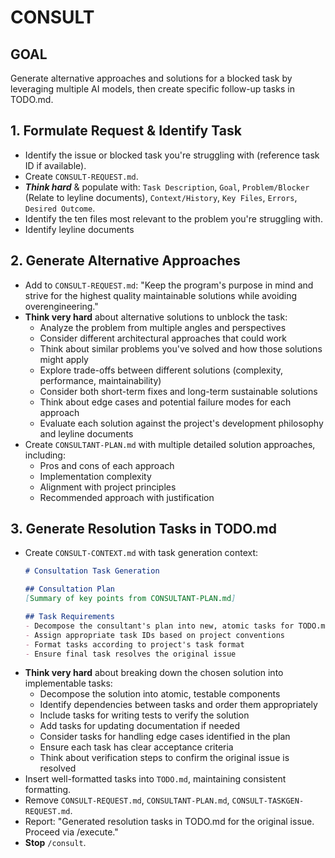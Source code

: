 # CONSULT

## GOAL
Generate alternative approaches and solutions for a blocked task by leveraging multiple AI models, then create specific follow-up tasks in TODO.md.

## 1. Formulate Request & Identify Task
- Identify the issue or blocked task you're struggling with (reference task ID if available).
- Create `CONSULT-REQUEST.md`.
- ***Think hard*** & populate with: `Task Description`, `Goal`, `Problem/Blocker` (Relate to leyline documents), `Context/History`, `Key Files`, `Errors`, `Desired Outcome`.
- Identify the ten files most relevant to the problem you're struggling with.
- Identify leyline documents

## 2. Generate Alternative Approaches
- Add to `CONSULT-REQUEST.md`: "Keep the program's purpose in mind and strive for the highest quality maintainable solutions while avoiding overengineering."
- **Think very hard** about alternative solutions to unblock the task:
    - Analyze the problem from multiple angles and perspectives
    - Consider different architectural approaches that could work
    - Think about similar problems you've solved and how those solutions might apply
    - Explore trade-offs between different solutions (complexity, performance, maintainability)
    - Consider both short-term fixes and long-term sustainable solutions
    - Think about edge cases and potential failure modes for each approach
    - Evaluate each solution against the project's development philosophy and leyline documents
- Create `CONSULTANT-PLAN.md` with multiple detailed solution approaches, including:
    - Pros and cons of each approach
    - Implementation complexity
    - Alignment with project principles
    - Recommended approach with justification

## 3. Generate Resolution Tasks in TODO.md
- Create `CONSULT-CONTEXT.md` with task generation context:
    ```markdown
    # Consultation Task Generation

    ## Consultation Plan
    [Summary of key points from CONSULTANT-PLAN.md]

    ## Task Requirements
    - Decompose the consultant's plan into new, atomic tasks for TODO.md
    - Assign appropriate task IDs based on project conventions
    - Format tasks according to project's task format
    - Ensure final task resolves the original issue
    ```
- **Think very hard** about breaking down the chosen solution into implementable tasks:
    - Decompose the solution into atomic, testable components
    - Identify dependencies between tasks and order them appropriately
    - Include tasks for writing tests to verify the solution
    - Add tasks for updating documentation if needed
    - Consider tasks for handling edge cases identified in the plan
    - Ensure each task has clear acceptance criteria
    - Think about verification steps to confirm the original issue is resolved
- Insert well-formatted tasks into `TODO.md`, maintaining consistent formatting.
- Remove `CONSULT-REQUEST.md`, `CONSULTANT-PLAN.md`, `CONSULT-TASKGEN-REQUEST.md`.
- Report: "Generated resolution tasks in TODO.md for the original issue. Proceed via /execute."
- **Stop** `/consult`.